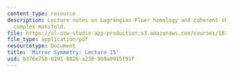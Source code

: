 ```yaml
---
content_type: resource
description: Lecture notes on Lagrangian Floer homology and coherent sheaves on a
  complex manifold.
file: https://ol-ocw-studio-app-production.s3.amazonaws.com/courses/18-969-topics-in-geometry-mirror-symmetry-spring-2009/b376e75601918026a2309b9a0915f91f_MIT18_969s09_lec15.pdf
file_type: application/pdf
resourcetype: Document
title: 'Mirror Symmetry: Lecture 15'
uid: b376e756-0191-8026-a230-9b9a0915f91f
---
```

